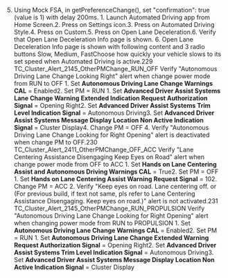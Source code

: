5. Using Mock FSA, in getPreferenceChange(), set "confirmation": true (value is 1) with delay 200ms. 1. Launch Automated Driving app from Home Screen.2. Press on Settings icon.3. Press on Automated Driving Style.4. Press on Custom.5. Press on Open Lane Deceleration.6. Verify that Open Lane Deceleration Info page is shown. 6. Open Lane Deceleration Info page is shown with following content and 3 radio buttons Slow, Medium, FastChoose how quickly your vehicle slows to its set speed when Automated Driving is active.229 TC_Cluster_Alert_2145_OtherPMChange_RUN_OFF Verify "Autonomous Driving Lane Change Looking Right" alert when change power mode from RUN to OFF 1. Set **Autonomous Driving Lane Change Warnings CAL** = Enabled2. Set PM = RUN 1. Set **Advanced Driver Assist Systems Lane Change Warning Extended Indication Request Authorization Signal** = Opening Right2. Set **Advanced Driver Assist Systems Trim Level Indication Signal** = Autonomous Driving3. Set **Advanced Driver Assist Systems Message Display Location Non Active Indication Signal** = Cluster Display4. Change PM = OFF 4. Verify "Autonomous Driving Lane Change Looking for Right Opening" alert is deactivated when change PM to OFF.230 TC_Cluster_Alert_2411_OtherPMChange_OFF_ACC Verify "Lane Centering Assistance Disengaging Keep Eyes on Road" alert when change power mode from OFF to ACC 1. Set **Hands on Lane Centering Assist and Autonomous Driving Warnings CAL** = True2. Set PM = OFF 1. Set **Hands on Lane Centering Assist Warning Request Signal** = 102. Change PM = ACC 2. Verify "Keep eyes on road. Lane centering off. or (For previous build, if text not same, pls refer to Lane Centering Assistance Disengaging. Keep eyes on road.)" alert is not activated.231 TC_Cluster_Alert_2145_OtherPMChange_RUN_PROPULSION Verify "Autonomous Driving Lane Change Looking for Right Opening" alert when changing power mode from RUN to PROPULSION 1. Set **Autonomous Driving Lane Change Warnings CAL** = Enabled2. Set PM = RUN 1. Set **Autonomous Driving Lane Change Extended Warning Request Authorization Signal** = Opening Right2. Set **Advanced Driver Assist Systems Trim Level Indication Signal** = Autonomous Driving3. Set **Advanced Driver Assist Systems Message Display Location Non Active Indication Signal** = Cluster Display